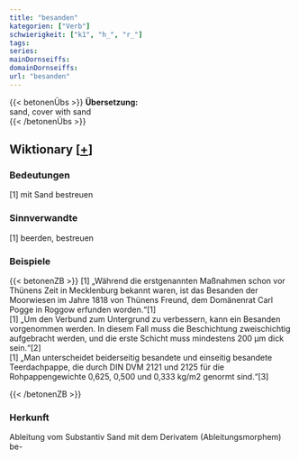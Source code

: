 ```yaml
---
title: "besanden"
kategorien: ["Verb"]
schwierigkeit: ["k1", "h_", "r_"]
tags:
series:
mainDornseiffs:
domainDornseiffs:
url: "besanden"
---
```


{{< betonenÜbs >}}
**Übersetzung:**  
sand, cover with sand  
{{< /betonenÜbs >}}

## Wiktionary [[+](https://de.wiktionary.org/wiki/besanden)]

### Bedeutungen
[1] mit Sand bestreuen  

### Sinnverwandte
[1] beerden, bestreuen  

### Beispiele
{{< betonenZB >}}
[1] „Während die erstgenannten Maßnahmen schon vor Thünens Zeit in Mecklenburg bekannt waren, ist das Besanden der Moorwiesen im Jahre 1818 von Thünens Freund, dem Domänenrat Carl Pogge in Roggow erfunden worden.“[1]  
[1] „Um den Verbund zum Untergrund zu verbessern, kann ein Besanden vorgenommen werden. In diesem Fall muss die Beschichtung zweischichtig aufgebracht werden, und die erste Schicht muss mindestens 200 μm dick sein.“[2]  
[1] „Man unterscheidet beiderseitig besandete und einseitig besandete Teerdachpappe, die durch DIN DVM 2121 und 2125 für die Rohpappengewichte 0,625, 0,500 und 0,333 kg/m2 genormt sind.“[3]  

{{< /betonenZB >}}
### Herkunft
Ableitung vom Substantiv Sand mit dem Derivatem (Ableitungsmorphem) be-  



